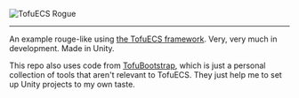 ![TofuECS Rogue](Assets/_Game/Art/logo_1.png "TofuECS_Rogue")

---

An example rouge-like using [the TofuECS framework](https://github.com/njelly/TofuECS). Very, very much in development. Made in Unity.

This repo also uses code from [TofuBootstrap](https://github.com/njelly/TofuBootstrap), which is just a personal collection of tools that aren't relevant to TofuECS. They just help me to set up Unity projects to my own taste.
